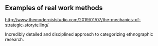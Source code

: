 ---
---

## Examples of real work methods

http://www.themoderniststudio.com/2019/01/07/the-mechanics-of-strategic-storytelling/

Incredibly detailed and disciplined approach to categorizing ethnographic research.